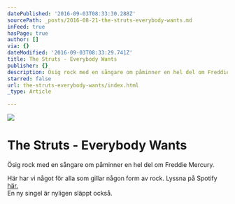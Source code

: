 ```yaml
---
datePublished: '2016-09-03T08:33:30.288Z'
sourcePath: _posts/2016-08-21-the-struts-everybody-wants.md
inFeed: true
hasPage: true
author: []
via: {}
dateModified: '2016-09-03T08:33:29.741Z'
title: The Struts - Everybody Wants
publisher: {}
description: Ösig rock med en sångare om påminner en hel del om Freddie Mercury.
starred: false
url: the-struts-everybody-wants/index.html
_type: Article

---
```

![](https://the-grid-user-content.s3-us-west-2.amazonaws.com/049fef7d-5175-4921-9a85-823ca8c69de7.jpg)

# The Struts - Everybody Wants

Ösig rock med en sångare om påminner en hel del om Freddie Mercury.

Här har vi något för alla som gillar någon form av rock. Lyssna på Spotify [här.][0]  
En ny singel är nyligen släppt också.

[0]: https://open.spotify.com/album/5jQD9aAuIOy8LIGkVlgVKq
